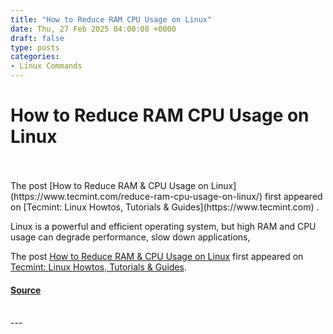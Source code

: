 ```yaml
---
title: "How to Reduce RAM CPU Usage on Linux"
date: Thu, 27 Feb 2025 04:00:08 +0000
draft: false
type: posts
categories: 
- Linux Commands
---
```

# How to Reduce RAM CPU Usage on Linux

<br/>

<br/>
The post [How to Reduce RAM & CPU Usage on Linux](https://www.tecmint.com/reduce-ram-cpu-usage-on-linux/) first appeared on [Tecmint: Linux Howtos, Tutorials & Guides](https://www.tecmint.com) .

Linux is a powerful and efficient operating system, but high RAM and CPU usage can degrade performance, slow down applications,

The post [How to Reduce RAM & CPU Usage on Linux](https://www.tecmint.com/reduce-ram-cpu-usage-on-linux/) first appeared on [Tecmint: Linux Howtos, Tutorials & Guides](https://www.tecmint.com).

#### [Source](https://www.tecmint.com/reduce-ram-cpu-usage-on-linux/)

<br/>
---
